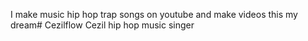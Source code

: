 I make music hip hop trap songs on youtube and make videos this my dream# Cezilflow
Cezil hip hop music singer
